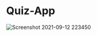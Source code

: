 # Quiz-App

![Screenshot 2021-09-12 223450](https://user-images.githubusercontent.com/79133901/132996401-bdc3baf3-2004-4547-b866-553d19696707.jpg)
